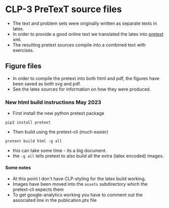 # CLP-3 PreTexT source files
* The text and problem sets were originally written as separate texts in latex.
* In order to provide a good online text we translated the latex into  [pretext](https://pretextbook.org/) xml.
* The resulting pretext sources compile into a combined text with exercises.

## Figure files
* In order to compile the pretext into both html and pdf, the figures have been saved as both svg and pdf.
* See the latex sources for information on how they were produced.

### New html build instructions May 2023

* First install the new python pretext package
```
pip3 install pretext
```

* Then build using the pretext-cli (much easier)
```
pretext build html -g all
```
  * this can take some time - its a big document.
  * the `-g all` tells pretext to also build all the extra (latex encoded) images.

#### Some notes
* At this point I don't have CLP-styling for the latex build working. 
* Images have been moved into the `assets` subdirectory which the pretext-cli expects them
* To get google-analytics working you have to comment out the associated line in the publication.ptx file
